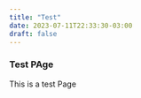 ```yaml
---
title: "Test"
date: 2023-07-11T22:33:30-03:00
draft: false
---
```

 ### Test PAge
This is a test Page
